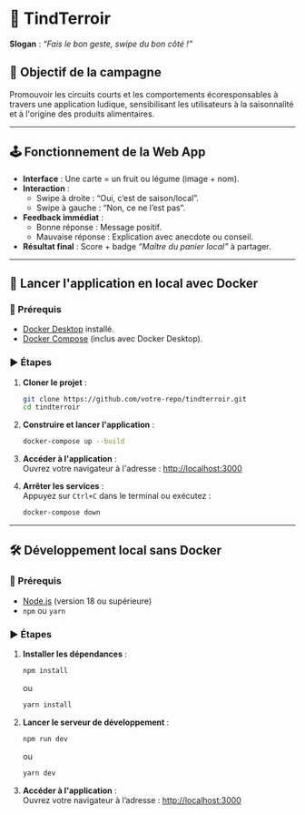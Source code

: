 # 🌱 TindTerroir  
**Slogan** : *“Fais le bon geste, swipe du bon côté !”*

## 📌 Objectif de la campagne  
Promouvoir les circuits courts et les comportements écoresponsables à travers une application ludique, sensibilisant les utilisateurs à la saisonnalité et à l'origine des produits alimentaires.

---

## 🕹️ Fonctionnement de la Web App  
- **Interface** : Une carte = un fruit ou légume (image + nom).  
- **Interaction** :  
  - Swipe à droite : “Oui, c’est de saison/local”.  
  - Swipe à gauche : “Non, ce ne l’est pas”.  
- **Feedback immédiat** :  
  - Bonne réponse : Message positif.  
  - Mauvaise réponse : Explication avec anecdote ou conseil.  
- **Résultat final** : Score + badge *“Maître du panier local”* à partager.

---

## 🚀 Lancer l'application en local avec Docker  

### 🧰 Prérequis  
- [Docker Desktop](https://www.docker.com/products/docker-desktop) installé.  
- [Docker Compose](https://docs.docker.com/compose/install/) (inclus avec Docker Desktop).

### ▶️ Étapes  
1. **Cloner le projet** :  
   ```bash
   git clone https://github.com/votre-repo/tindterroir.git
   cd tindterroir
   ```

2. **Construire et lancer l'application** :  
   ```bash
   docker-compose up --build
   ```

3. **Accéder à l'application** :  
   Ouvrez votre navigateur à l'adresse : [http://localhost:3000](http://localhost:3000)

4. **Arrêter les services** :  
   Appuyez sur `Ctrl+C` dans le terminal ou exécutez :  
   ```bash
   docker-compose down
   ```

---

## 🛠️ Développement local sans Docker  

### 🧰 Prérequis  
- [Node.js](https://nodejs.org/) (version 18 ou supérieure)  
- `npm` ou `yarn`

### ▶️ Étapes  
1. **Installer les dépendances** :  
   ```bash
   npm install
   ```
   ou  
   ```bash
   yarn install
   ```

2. **Lancer le serveur de développement** :  
   ```bash
   npm run dev
   ```
   ou  
   ```bash
   yarn dev
   ```

3. **Accéder à l'application** :  
   Ouvrez votre navigateur à l’adresse : [http://localhost:3000](http://localhost:3000)
